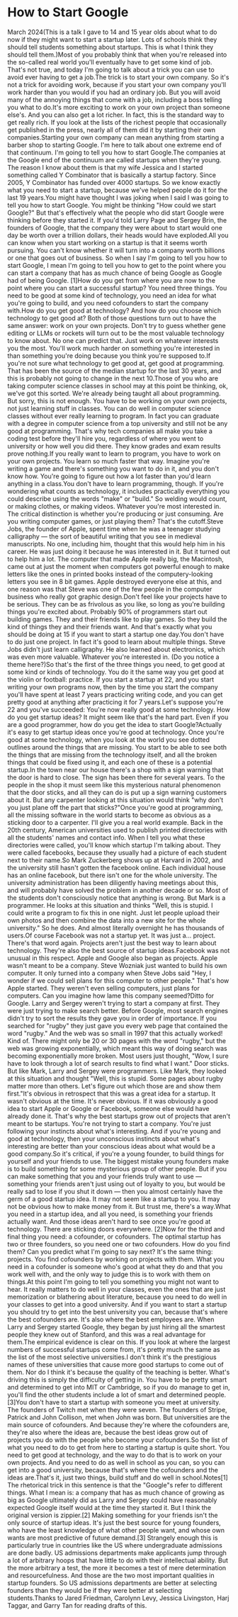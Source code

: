 # How to Start Google

March 2024(This is a talk I gave to 14 and 15 year olds about what to do now
if they might want to start a startup later. Lots of schools think
they should tell students something about startups. This is what I
think they should tell them.)Most of you probably think that when you're released into the
so-called real world you'll eventually have to get some kind of
job. That's not true, and today I'm going to talk about a trick you
can use to avoid ever having to get a job.The trick is to start your own company. So it's not a trick for
avoiding work, because if you start your own company you'll
work harder than you would if you had an ordinary job. But you will
avoid many of the annoying things that come with a job, including
a boss telling you what to do.It's more exciting to work on your own project than someone else's.
And you can also get a lot richer. In fact, this is the standard
way to get 
really rich. If you look at the lists of the richest
people that occasionally get published in the press, nearly all of
them did it by starting their own companies.Starting your own company can mean anything from starting a barber
shop to starting Google. I'm here to talk about one extreme end of
that continuum. I'm going to tell you how to start Google.The companies at the Google end of the continuum are called startups
when they're young. The reason I know about them is that my wife
Jessica and I started something called Y Combinator that is basically
a startup factory. Since 2005, Y Combinator has funded over 4000
startups. So we know exactly what you need to start a startup,
because we've helped people do it for the last 19 years.You might have thought I was joking when I said I was going to tell
you how to start Google. You might be thinking "How could we
start Google?" But that's effectively what the people who did start
Google were thinking before they started it. If you'd told Larry
Page and Sergey Brin, the founders of Google, that the company they
were about to start would one day be worth over a trillion dollars,
their heads would have exploded.All you can know when you start working on a startup is that it
seems worth pursuing. You can't know whether it will turn into
a company worth billions or one that goes out of business. So when I
say I'm going to tell you how to start Google, I mean I'm going to
tell you how to get to the point where you can start a company that
has as much chance of being Google as Google had of being Google.
[1]How do you get from where you are now to the point where you can
start a successful startup? You need three things. You need to be
good at some kind of technology, you need an idea for what you're
going to build, and you need cofounders to start the company with.How do you get good at technology? And how do you choose which
technology to get good at? Both of those questions turn out to have
the same answer: work on your own projects. Don't try to guess
whether gene editing or LLMs or rockets will turn out to be the
most valuable technology to know about. No one can predict that.
Just work on whatever interests you the most. You'll work much
harder on something you're interested in than something you're doing
because you think you're supposed to.If you're not sure what technology to get good at, get good at
programming. That has been the source of the median startup for the
last 30 years, and this is probably not going to change in the next
10.Those of you who are taking computer science classes in school may
at this point be thinking, ok, we've got this sorted. We're already
being taught all about programming. But sorry, this is not enough.
You have to be working on your own projects, not just learning stuff
in classes. You can do well in computer science classes without
ever really learning to program. In fact you can graduate with a
degree in computer science from a top university and still not be
any good at programming. That's why tech companies all make you
take a coding test before they'll hire you, regardless of where you
went to university or how well you did there. They know grades and
exam results prove nothing.If you really want to learn to program, you have to work on your
own projects. You learn so much faster that way. Imagine you're
writing a game and there's something you want to do in it, and you
don't know how. You're going to figure out how a lot faster than
you'd learn anything in a class.You don't have to learn programming, though. If you're wondering
what counts as technology, it includes practically everything you
could describe using the words "make" or "build." So welding would
count, or making clothes, or making videos. Whatever you're most
interested in. The critical distinction is whether you're producing
or just consuming. Are you writing computer games, or just playing
them? That's the cutoff.Steve Jobs, the founder of Apple, spent time when he was a teenager
studying calligraphy — the sort of beautiful writing that
you see in medieval manuscripts. No one, including him, thought
that this would help him in his career. He was just doing it because
he was interested in it. But it turned out to help him a lot. The
computer that made Apple really big, the Macintosh, came out at
just the moment when computers got powerful enough to make letters
like the ones in printed books instead of the computery-looking
letters you see in 8 bit games. Apple destroyed everyone else at
this, and one reason was that Steve was one of the few people in
the computer business who really got graphic design.Don't feel like your projects have to be serious. They can
be as frivolous as you like, so long as you're building things
you're excited about. Probably 90% of programmers start out building
games. They and their friends like to play games. So they build
the kind of things they and their friends want. And that's exactly
what you should be doing at 15 if you want to start a startup one
day.You don't have to do just one project. In fact it's good to learn
about multiple things. Steve Jobs didn't just learn calligraphy.
He also learned about electronics, which was even more valuable.
Whatever you're interested in. (Do you notice a theme here?)So that's the first of the three things you need, to get good at
some kind or kinds of technology. You do it the same way you get
good at the violin or football: practice. If you start a startup
at 22, and you start writing your own programs now, then by the
time you start the company you'll have spent at least 7 years
practicing writing code, and you can get pretty good at anything
after practicing it for 7 years.Let's suppose you're 22 and you've succeeded: You're now really
good at some technology. How do you get 
startup ideas? It might
seem like that's the hard part. Even if you are a good programmer,
how do you get the idea to start Google?Actually it's easy to get startup ideas once you're good at technology.
Once you're good at some technology, when you look at the world you
see dotted outlines around the things that are missing. You start
to be able to see both the things that are missing from the technology
itself, and all the broken things that could be fixed using it, and
each one of these is a potential startup.In the town near our house there's a shop with a sign warning that
the door is hard to close. The sign has been there for several
years. To the people in the shop it must seem like this mysterious
natural phenomenon that the door sticks, and all they can do is put
up a sign warning customers about it. But any carpenter looking at
this situation would think "why don't you just plane off the part
that sticks?"Once you're good at programming, all the missing software in the
world starts to become as obvious as a sticking door to a carpenter.
I'll give you a real world example. Back in the 20th century,
American universities used to publish printed directories with all
the students' names and contact info. When I tell you what these
directories were called, you'll know which startup I'm talking
about. They were called facebooks, because they usually had a picture
of each student next to their name.So Mark Zuckerberg shows up at Harvard in 2002, and the university
still hasn't gotten the facebook online. Each individual house has
an online facebook, but there isn't one for the whole university.
The university administration has been diligently having meetings
about this, and will probably have solved the problem in another
decade or so. Most of the students don't consciously notice that
anything is wrong. But Mark is a programmer. He looks at this
situation and thinks "Well, this is stupid. I could write a program
to fix this in one night. Just let people upload their own photos
and then combine the data into a new site for the whole university."
So he does. And almost literally overnight he has thousands of
users.Of course Facebook was not a startup yet. It was just a... project.
There's that word again. Projects aren't just the best way to learn
about technology. They're also the best source of startup ideas.Facebook was not unusual in this respect. Apple and Google also
began as projects. Apple wasn't meant to be a company. Steve Wozniak
just wanted to build his own computer. It only turned into a company
when Steve Jobs said "Hey, I wonder if we could sell plans for this
computer to other people." That's how Apple started. They weren't
even selling computers, just plans for computers. Can you imagine
how lame this company seemed?Ditto for Google. Larry and Sergey weren't trying to start a company
at first. They were just trying to make search better. Before Google,
most search engines didn't try to sort the results they gave you
in order of importance. If you searched for "rugby" they just gave
you every web page that contained the word "rugby." And the web was
so small in 1997 that this actually worked! Kind of. There might
only be 20 or 30 pages with the word "rugby," but the web was growing
exponentially, which meant this way of doing search was becoming
exponentially more broken. Most users just thought, "Wow, I sure
have to look through a lot of search results to find what I want."
Door sticks. But like Mark, Larry and Sergey were programmers. Like
Mark, they looked at this situation and thought "Well, this is
stupid. Some pages about rugby matter more than others. Let's figure
out which those are and show them first."It's obvious in retrospect that this was a great idea for a startup.
It wasn't obvious at the time. It's never obvious. If it was obviously
a good idea to start Apple or Google or Facebook, someone else would
have already done it. That's why the best startups grow out of
projects that aren't meant to be startups. You're not trying to
start a company. You're just following your instincts about what's
interesting. And if you're young and good at technology, then your
unconscious instincts about what's interesting are better than your
conscious ideas about what would be a good company.So it's critical, if you're a young founder, to build things for
yourself and your friends to use. The biggest mistake young founders
make is to build something for some mysterious group of other people.
But if you can make something that you and your friends truly want
to use — something your friends aren't just using out of
loyalty to you, but would be really sad to lose if you shut it down
— then you almost certainly have the germ of a good startup
idea. It may not seem like a startup to you. It may not be obvious
how to make money from it. But trust me, there's a way.What you need in a startup idea, and all you need, is something
your friends actually want. And those ideas aren't hard to see once
you're good at technology. There are sticking doors everywhere.
[2]Now for the third and final thing you need: a cofounder, or cofounders.
The optimal startup has two or three founders, so you need one or
two cofounders. How do you find them? Can you predict what I'm going
to say next? It's the same thing: projects. You find cofounders by
working on projects with them. What you need in a cofounder is
someone who's good at what they do and that you work well with, and
the only way to judge this is to work with them on things.At this point I'm going to tell you something you might not want
to hear. It really matters to do well in your classes, even the
ones that are just memorization or blathering about literature,
because you need to do well in your classes to get into a good
university. And if you want to start a startup you should try to
get into the best university you can, because that's where the best
cofounders are. It's also where the best employees are. When Larry
and Sergey started Google, they began by just hiring all the smartest
people they knew out of Stanford, and this was a real advantage for
them.The empirical evidence is clear on this. If you look at where the
largest numbers of successful startups come from, it's pretty much
the same as the list of the most selective universities.I don't think it's the prestigious names of these universities that
cause more good startups to come out of them. Nor do I think it's
because the quality of the teaching is better. What's driving this
is simply the difficulty of getting in. You have to be pretty smart
and determined to get into MIT or Cambridge, so if you do manage
to get in, you'll find the other students include a lot of smart
and determined people.
[3]You don't have to start a startup with someone you meet at university.
The founders of Twitch met when they were seven. The founders of
Stripe, Patrick and John Collison, met when John was born. But
universities are the main source of cofounders. And because they're
where the cofounders are, they're also where the ideas are, because
the best ideas grow out of projects you do with the people who
become your cofounders.So the list of what you need to do to get from here to starting a
startup is quite short. You need to get good at technology, and the
way to do that is to work on your own projects. And you need to do
as well in school as you can, so you can get into a good university,
because that's where the cofounders and the ideas are.That's it, just two things, build stuff and do well in school.Notes[1]
The rhetorical trick in this sentence is that the "Google"s
refer to different things. What I mean is: a company that has as
much chance of growing as big as Google ultimately did as Larry and
Sergey could have reasonably expected Google itself would at the
time they started it. But I think the original version is zippier.[2]
Making something for your friends isn't the only source of
startup ideas. It's just the best source for young founders, who
have the least knowledge of what other people want, and whose own
wants are most predictive of future demand.[3]
Strangely enough this is particularly true in countries like
the US where undergraduate admissions are done badly. US admissions
departments make applicants jump through a lot of arbitrary hoops
that have little to do with their intellectual ability. But the
more arbitrary a test, the more it becomes a test of mere determination
and resourcefulness. And those are the two most important qualities
in startup founders. So US admissions departments are better at
selecting founders than they would be if they were better at selecting
students.Thanks to Jared Friedman, Carolynn Levy, Jessica Livingston, Harj Taggar, and Garry Tan for reading drafts of this.